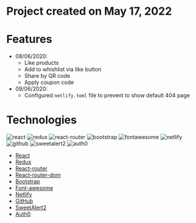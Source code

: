 # Project created on May 17, 2022

# Features 

- 08/06/2020:
  - Like products
  - Add to whishlist via like button
  - Share by QR code
  - Apply coupon code
- 09/06/2020:
  - Configured ```netlify.toml``` file to prevent to show default 404 page

# Technologies

<!-- react icon -->
<img src="https://img.shields.io/badge/react-blue.svg" alt="react">

<!-- redux icon -->
<img src="https://img.shields.io/badge/redux-blue.svg" alt="redux">

<!-- react router -->
<img src="https://img.shields.io/badge/react-router-blue.svg" alt="react-router">

<!-- bootstrap icon -->
<img src="https://img.shields.io/badge/bootstrap-blue.svg" alt="bootstrap">

<!-- fontawesome icon -->
<img src="https://img.shields.io/badge/fontawesome-blue.svg" alt="fontawesome">

<!-- Netlify icon -->
<img src="https://img.shields.io/badge/netlify-blue.svg" alt="netlify">

<!-- github icon -->
<img src="https://img.shields.io/badge/github-blue.svg" alt="github">

<!-- sweetalert2 -->
<img src="https://img.shields.io/badge/sweetalert2-blue.svg" alt="sweetalert2">

<!-- auth0 -->
<img src="https://img.shields.io/badge/auth0-blue.svg" alt="auth0">

- [React](https://reactjs.org/) 
- [Redux](https://redux.js.org/)
- [React-router](https://reacttraining.com/react-router/web/guides/quick-start)
- [React-router-dom](https://reacttraining.com/react-router-dom/web/guides/quick-start)
- [Bootstrap](https://getbootstrap.com/)
- [Font-awesome](https://fontawesome.com/)
- [Netlify](https://www.netlify.com/)
- [GitHub](https://www.github.com/)
- [SweetAlert2](https://sweetalert2.github.io/)
- [Auth0](https://auth0.com/)  
